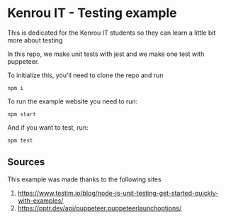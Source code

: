 # Kenrou IT - Testing example

This is dedicated for the Kenrou IT students so they can learn a little bit more about testing

In this repo, we make unit tests with jest and we make one test with puppeteer.

To initialize this, you'll need to clone the repo and run

```
npm i
```

To run the example website you need to run:

```
npm start
```

And if you want to test, run:

```
npm test
```

## Sources

This example was made thanks to the following sites

1) https://www.testim.io/blog/node-js-unit-testing-get-started-quickly-with-examples/
2) https://pptr.dev/api/puppeteer.puppeteerlaunchoptions/